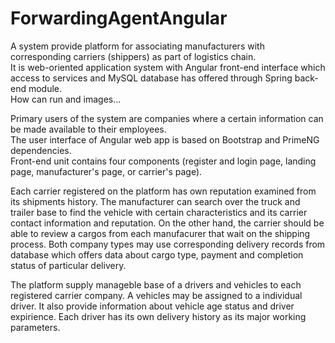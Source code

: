 # ForwardingAgentAngular

A system provide platform for associating manufacturers with corresponding carriers (shippers) as part of logistics chain. </br>
It is web-oriented application system with Angular front-end interface which 
access to services and MySQL database has offered through Spring back-end module.  </br>
How can run and images...

Primary users of the system are companies where a certain information can be made available to their employees. </br>
The user interface of Angular web app is based on Bootstrap and PrimeNG dependencies. </br>
Front-end unit contains four components (register and login page, landing page, manufacturer's page, or carrier's page).  </br>

Each carrier registered on the platform has own reputation examined from its shipments history. 
The manufacturer can search over the truck and trailer base to find the vehicle with certain characteristics and its
carrier contact information and reputation. 
On the other hand, the carrier should be able to review a cargos from each manufacurer that wait on the shipping process.
Both company types may use corresponding delivery records from database which offers data about cargo type, payment and completion status of particular delivery. 

The platform supply manageble base of a drivers and vehicles to each registered carrier company.
A vehicles may be assigned to a individual driver.
It also provide information about vehicle age status and driver expirience. 
Each driver has its own delivery history as its major working parameters. 




